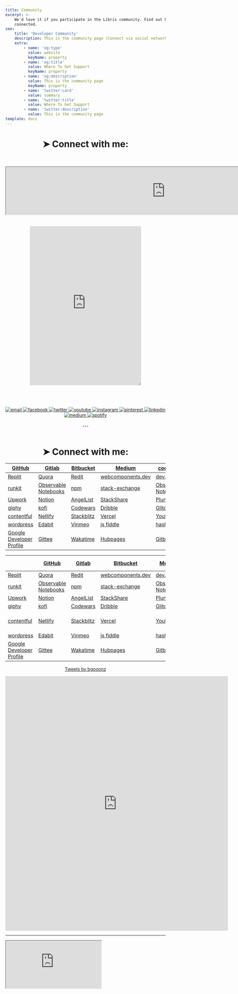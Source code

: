 ```yaml
---
title: Community
excerpt: >-
    We'd love it if you participate in the Libris community. Find out how to get
    connected.
seo:
    title: 'Developer Community'
    description: This is the community page (Connect via social networks or code hosting services)
    extra:
        - name: 'og:type'
          value: website
          keyName: property
        - name: 'og:title'
          value: Where To Get Support
          keyName: property
        - name: 'og:description'
          value: This is the community page
          keyName: property
        - name: 'twitter:card'
          value: summary
        - name: 'twitter:title'
          value: Where To Get Support
        - name: 'twitter:description'
          value: This is the community page
template: docs
---
```


 <div align="center">

# ➤ Connect with me:

<br>
<br>

<iframe style="resize:both; overflow:scroll;"  sandbox="allow-scripts" src="https://bgoonz.github.io/fb-and-twitter-api-embeds/"  id="social-embed"  width="1000px" >
</iframe>
<br>

<br>
<br>

<iframe style="resize:both; overflow:scroll;"  sandbox="allow-scripts" style="resize:both; overflow:scroll;"  src="https://discord.com/widget?id=739632674276245685&theme=dark" width="350" height="500"  frameborder="0" sandbox="allow-popups allow-popups-to-escape-sandbox allow-same-origin allow-scripts">
</iframe>
<br>

<br>
<br>

<br>
<br>

<a href="mailto:bryan.guner@gmail.com">
<img src="https://img.icons8.com/color/96/000000/gmail.png" alt="email"/>
</a>
<a href="https://www.facebook.com/bryan.guner/">
<img src="https://img.icons8.com/color/96/000000/facebook.png" alt="facebook"/>
</a>
<a href="https://twitter.com/bgooonz">
<img src="https://img.icons8.com/color/96/000000/twitter-squared.png" alt="twitter"/>
</a>
<a href="https://www.youtube.com/channel/UC9-rYyUMsnEBK8G8fCyrXXA/videos">
<img src="https://img.icons8.com/color/96/000000/youtube.png" alt="youtube"/>
</a>
<a href="https://www.instagram.com/bgoonz/?hl=en">
<img src="https://img.icons8.com/color/96/000000/instagram-new.png" alt="instagram"/>
</a>
<a href="https://www.pinterest.com/bryanguner/_saved/">
<img src="https://img.icons8.com/color/96/000000/pinterest--v1.png" alt="pinterest"/>
</a>
<a href="https://www.linkedin.com/in/bryan-guner-046199128/">
<img src="https://img.icons8.com/color/96/000000/linkedin.png" alt="linkedin"/>
</a>
<a href="https://bryanguner.medium.com/">
<img src="https://img.icons8.com/color/96/000000/medium-logo.png" alt="medium"/>
</a>
<a href="https://open.spotify.com/user/bgoonz?si=ShH9wYbIQWab5Jz_30BKFw">
<img src="https://img.icons8.com/color/96/000000/spotify--v1.png" alt="spotify"/>
</a>

<br>
<br>
---

<br>
<br>

 <div align="center">

# ➤ Connect with me:

<table  align="center">
<thead>
<tr>
<th>
<a href="https://github.com/bgoonz">GitHub</a>
</th>
<th>
<a href="https://gitlab.com/bryan.guner.dev">Gitlab</a>
</th>
<th>
<a href="https://bitbucket.org/bgoonz/">Bitbucket</a>
</th>
<th>
<a href="https://bryanguner.medium.com/">Medium</a>
</th>
<th>
<a href="https://codepen.io/bgoonz">code pen</a>
</th>
</tr>
</thead>
<tbody>
<tr>
<td>
<a href="https://repl.it/@bgoonz/">Replit</a>
</td>
<td>
<a href="https://www.quora.com/q/webdevresourcehub?invite_code=qwZOqbpAhgQ6hjjGl8NN">Quora</a>
</td>
<td>
<a href="https://www.reddit.com/user/bgoonz1">Redit</a>
</td>
<td>
<a href="https://webcomponents.dev/user/bgoonz">webcomponents.dev</a>
</td>
<td>
<a href="https://dev.to/bgoonz">dev.to</a>
</td>
</tr>
<tr>
<td>
<a href="https://runkit.com/bgoonz">runkit</a>
</td>
<td>
<a href="https://observablehq.com/@bgoonz?tab=profile">Observable Notebooks</a>
</td>
<td>
<a href="https://www.npmjs.com/~bgoonz11">npm</a>
</td>
<td>
<a href="https://meta.stackexchange.com/users/936785/bryan-guner">stack-exchange</a>
</td>
<td>
<a href="https://observablehq.com/@bgoonz?tab=profile">Observable Notebooks</a>
</td>
</tr>
<tr>
<td>
<a href="https://www.upwork.com/freelancers/~01bb1a3627e1e9c630?viewMode=1&amp;s=1110580755057594368">Upwork</a>
</td>
<td>
<a href="https://www.notion.so/Overview-Of-Css-5d88b0bc9a73422a9be1481d599a56ba">Notion</a>
</td>
<td>
<a href="https://angel.co/u/bryan-guner">AngelList</a>
</td>
<td>
<a href="https://stackshare.io/bryanguner">StackShare</a>
</td>
<td>
<a href="http://plnkr.co/account/plunks">Plunk</a>
</td>
</tr>
<tr>
<td>
<a href="https://giphy.com/channel/bryanguner">giphy</a>
</td>
<td>
<a href="https://ko-fi.com/bgoonz">kofi</a>
</td>
<td>
<a href="https://www.codewars.com/users/bgoonz">Codewars</a>
</td>
<td>
<a href="https://dribbble.com/bgoonz4242?onboarding=true">Dribble</a>
</td>
<td>
<a href="https://glitch.com/@bgoonz">Glitch</a>
</td>
</tr>
<tr>
<td>
<a href="https://app.contentful.com/spaces/lelpu0ihaz11/assets?id=MocOPmmNliLn6PPv">contentful</a>
</td>
<td>
<a href="https://app.netlify.com/user/settings#profile">Netlify</a>
</td>
<td>
<a href="https://stackblitz.com/@bgoonz">Stackblitz</a>
</td>
<td>
<a href="https://vercel.com/bgoonz">Vercel</a>
</td>
<td>
<a href="https://www.youtube.com/channel/UC9-rYyUMsnEBK8G8fCyrXXA/featured">Youtube</a>
</td>
</tr>
<tr>
<td>
<a href="https://overwritebgoonzblog.netlify.app/">wordpress</a>
</td>
<td>
<a href="https://edabit.com/user/dsRcx6yCwAgYwZbRB">Edabit</a>
</td>
<td>
<a href="https://vimeo.com/user128661018">Vinmeo</a>
</td>
<td>
<a href="https://jsfiddle.net/user/bgoonz/">js fiddle</a>
</td>
<td>
<a href="https://hashnode.com/@bgoonz/joinme">hashnode</a>
</td>
</tr>
<tr>
<td>
<a href="https://developers.google.com/profile/u/100803355943326309646?utm_source=developers.google.com">Google Developer Profile</a>
</td>
<td>
<a href="https://gitee.com/bgoonz">Gittee</a>
</td>
<td>
<a href="https://wakatime.com/@bgoonz42">Wakatime</a>
</td>
<td>
<a href="https://hubpages.com/@bryanguner">Hubpages</a>
</td>
<td>
<a href="https://bryan-guner.gitbook.io/web-dev-hub-docs/">Gitbook</a>
</td>
</tr>
</tbody>
</table>

|                                                                                                                            | [GitHub](https://github.com/bgoonz)                                                 | [Gitlab](https://gitlab.com/bryan.guner.dev)      | [Bitbucket](https://bitbucket.org/bgoonz/)                                | [Medium](https://bryanguner.medium.com/)                                     | [code pen](https://codepen.io/bgoonz)                 |
| -------------------------------------------------------------------------------------------------------------------------- | ----------------------------------------------------------------------------------- | ------------------------------------------------- | ------------------------------------------------------------------------- | ---------------------------------------------------------------------------- | ----------------------------------------------------- |
| [Replit](https://repl.it/@bgoonz/)                                                                                         | [Quora](https://www.quora.com/q/webdevresourcehub?invite_code=qwZOqbpAhgQ6hjjGl8NN) | [Redit](https://www.reddit.com/user/bgoonz1)      | [webcomponents.dev](https://webcomponents.dev/user/bgoonz)                | [dev.to](https://dev.to/bgoonz)                                              |
| [runkit](https://runkit.com/bgoonz)                                                                                        | [Observable Notebooks](https://observablehq.com/@bgoonz?tab=profile)                | [npm](https://www.npmjs.com/~bgoonz11)            | [stack-exchange](https://meta.stackexchange.com/users/936785/bryan-guner) | [Observable Notebooks](https://observablehq.com/@bgoonz?tab=profile)         |
| [Upwork](https://www.upwork.com/freelancers/~01bb1a3627e1e9c630?viewMode=1&s=1110580755057594368)                          | [Notion](https://www.notion.so/Overview-Of-Css-5d88b0bc9a73422a9be1481d599a56ba)    | [AngelList](https://angel.co/u/bryan-guner)       | [StackShare](https://stackshare.io/bryanguner)                            | [Plunk](http://plnkr.co/account/plunks)                                      | [Tealfeed](https://tealfeed.com/bryan_759844)         |
| [giphy](https://giphy.com/channel/bryanguner)                                                                              | [kofi](https://ko-fi.com/bgoonz)                                                    | [Codewars](https://www.codewars.com/users/bgoonz) | [Dribble](https://dribbble.com/bgoonz4242?onboarding=true)                | [Glitch](https://glitch.com/@bgoonz)                                         | [YHYPE](https://yhype.me/github/accounts/bgoonz)      |
| [contentful](https://app.contentful.com/spaces/lelpu0ihaz11/assets?id=MocOPmmNliLn6PPv)                                    | [Netlify](https://app.netlify.com/user/settings#profile)                            | [Stackblitz](https://stackblitz.com/@bgoonz)      | [Vercel](https://vercel.com/bgoonz)                                       | [Youtube](https://www.youtube.com/channel/UC9-rYyUMsnEBK8G8fCyrXXA/featured) | [Free Code Camp](https://www.freecodecamp.org/bgoonz) |
| [wordpress](https://overwritebgoonzblog.netlify.app/)                                                                              | [Edabit](https://edabit.com/user/dsRcx6yCwAgYwZbRB)                                 | [Vinmeo](https://vimeo.com/user128661018)         | [js fiddle](https://jsfiddle.net/user/bgoonz/)                            | [hashnode](https://hashnode.com/@bgoonz/joinme)                              |
| [Google Developer Profile](https://developers.google.com/profile/u/100803355943326309646?utm_source=developers.google.com) | [Gittee](https://gitee.com/bgoonz)                                                  | [Wakatime](https://wakatime.com/@bgoonz42)        | [Hubpages](https://hubpages.com/@bryanguner)                              | [Gitbook](https://bryan-guner.gitbook.io/web-dev-hub-docs/)                  |                                                       |

</div>

<a class="twitter-timeline" href="https://twitter.com/bgooonz?ref_src=twsrc%5Etfw">Tweets by bgooonz</a>
<br>

<script async src="https://platform.twitter.com/widgets.js" charset="utf-8">
</script>
</div>

<iframe width="700" height="800" frameborder="0" scrolling="no" src="https://onedrive.live.com/embed?resid=D21009FDD967A241%21942548&authkey=%21AB_1c2R9mwIBOWo&em=2&AllowTyping=True&ActiveCell='Sheet1'!A1&wdHideGridlines=True&wdHideHeaders=True&wdDownloadButton=True&wdInConfigurator=True&wdInConfigurator=True&edesNext=false&ejss=false">
</iframe>
<br>

---

 <iframe class="utterances-frame" title="Comments" scrolling="no" src="https://utteranc.es/utterances.html?src=https%3A%2F%2Futteranc.es%2Fclient.js&repo=bgoonz%2FBGOONZ_BLOG_2.0&issue-term=url&label=comment&theme=github-light&crossorigin=anonymous&async=&url=https%3A%2F%2Fbgoonz-blog.netlify.app%2Fadmin%2F&origin=https%3A%2F%2Fbgoonz-blog.netlify.app&pathname=admin%2F&title=Content+Manager&description=&og%3Atitle=&session=893b13e5949a24761d07a5a8lPqWXyqXu6NYrAlbw5%2FXWJwhyGoNgw0Nfqt4f6jL%2B%2BhqBSHrR9YC4g4tA5eUQRuWlCEvLGnO9En39ieuEAzoM840RS6pkSo8sL5ViCXQ3IcqQR68vd%2FbOvjEWgU%3D" loading="lazy">
</iframe>
<br>
